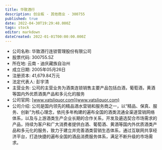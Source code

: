 ```yaml
---
title: 华致酒行
description: 创业板 - 其他商业 - 300755
published: true
date: 2022-04-30T19:29:48.000Z
tags: stock
editor: markdown
dateCreated: 2022-01-01T00:00:00.000Z
---
```


- 公司名称: 华致酒行连锁管理股份有限公司
- 股票代码: 300755.SZ
- 所在地: 云南 - 迪庆藏族自治州
- 成立日期: 2005年05月26日
- 注册资本: 41,679.84万元
- 法定代表人: 彭宇清
- 主营业务: 公司的主营业务为酒类连锁销售主要产品包括白酒，葡萄酒，黄酒等国内外优质酒类产品和多元化的服务
- 公司官网: [www.vatsliquor.com](www.vatsliquor.com)
- 公司介绍: 公司是国内领先的精品酒水营销和服务商之一，以“精品、保真、服务、创新”为核心理念，依托多年构建的遍布全国的酒类流通全渠道营销网络体系，以及与上游酒类生产企业长期的合作关系，开发及遴选契合市场需求的产品，持续为客户和广大消费者提供白酒、葡萄酒、黄酒等国内外优质酒类产品和多元化的服务，致力于建立并完善酒类营销生态体系，通过互联网共享经济平台，打造快捷的遍布全国的酒品消费服务体系，满足不断升级的市场需求。


